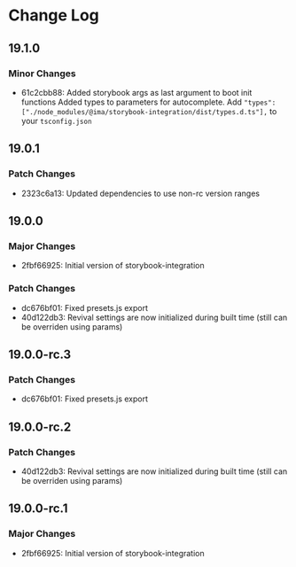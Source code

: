 # Change Log

## 19.1.0

### Minor Changes

- 61c2cbb88: Added storybook args as last argument to boot init functions
  Added types to parameters for autocomplete. Add `"types": ["./node_modules/@ima/storybook-integration/dist/types.d.ts"],` to your `tsconfig.json`

## 19.0.1

### Patch Changes

- 2323c6a13: Updated dependencies to use non-rc version ranges

## 19.0.0

### Major Changes

- 2fbf66925: Initial version of storybook-integration

### Patch Changes

- dc676bf01: Fixed presets.js export
- 40d122db3: Revival settings are now initialized during built time (still can be overriden using params)

## 19.0.0-rc.3

### Patch Changes

- dc676bf01: Fixed presets.js export

## 19.0.0-rc.2

### Patch Changes

- 40d122db3: Revival settings are now initialized during built time (still can be overriden using params)

## 19.0.0-rc.1

### Major Changes

- 2fbf66925: Initial version of storybook-integration
